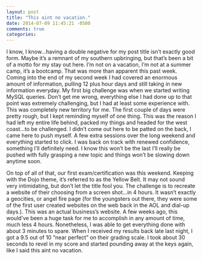 ```yaml
---
layout: post
title: "This aint no vacation."
date: 2014-07-09 11:45:21 -0500
comments: true
categories: 
---
```

I know, I know…having a double negative for my post title isn’t exactly good form.  Maybe it’s a remnant of my southern upbringing, but that’s been a bit of a motto for my stay out here.  I’m not on a vacation, I’m not at a summer camp, it’s a bootcamp.  That was more than apparent this past week. <!--more--> Coming into the end of my second week I had covered an enormous amount of information, pulling 12 plus hour days and still taking in new information everyday.  My first big challenge was when we started writing MySQL queries.  Don’t get me wrong, everything else I had done up to that point was extremely challenging, but I had at least some experience with.  This was completely new territory for me.  The first couple of days were pretty rough, but I kept reminding myself of one thing.  This was the reason I had left my entire life behind, packed my things and headed for the west coast…to be challenged.  I didn’t come out here to be patted on the back, I came here to push myself.  A few extra sessions over the long weekend and everything started to click.  I was back on track with renewed confidence, something I’ll definitely need. I know this won’t be the last I’ll really be pushed with fully grasping a new topic and things won’t be slowing down anytime soon.

On top of all of that, our first exam/certification was this weekend.  Keeping with the Dojo theme, it’s referred to as the Yellow Belt.  It may not sound very intimidating, but don’t let the title fool you.  The challenge is to recreate a website of their choosing from a screen shot…in 4 hours.  It wasn’t exactly a geocities, or angel fire page (for the youngsters out there, they were some of the first user created websites on the web back in the AOL and dial-up days.).  This was an actual business’s website.  A few weeks ago, this would’ve been a huge task for me to accomplish in any amount of time, much less 4 hours.  Nonetheless, I was able to get everything done with about 3 minutes to spare.  When I received my results back late last night, I got a 9.5 out of 10 “near perfect” on their grading scale.  I took about 30 seconds to revel in my score and started pounding away at the keys again, like I said this aint no vacation.